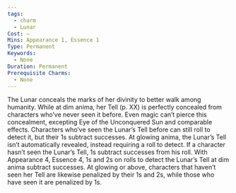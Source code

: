 ```yaml
---
tags:
  - charm
  - Lunar
Cost: —
Mins: Appearance 1, Essence 1
Type: Permanent
Keywords:
  - None
Duration: Permanent
Prerequisite Charms:
  - None
---
```

The Lunar conceals the marks of her divinity to better walk among humanity. While at dim anima, her Tell (p. XX) is perfectly concealed from characters who’ve never seen it before. Even magic can’t pierce this concealment, excepting Eye of the Unconquered Sun and comparable effects. Characters who’ve seen the Lunar’s Tell before can still roll to detect it, but their 1s subtract successes. At glowing anima, the Lunar’s Tell isn’t automatically revealed, instead requiring a roll to detect. If a character hasn’t seen the Lunar’s Tell, 1s subtract successes from his roll. With Appearance 4, Essence 4, 1s and 2s on rolls to detect the Lunar’s Tell at dim anima subtract successes. At glowing or above, characters that haven’t seen her Tell are likewise penalized by their 1s and 2s, while those who have seen it are penalized by 1s.
